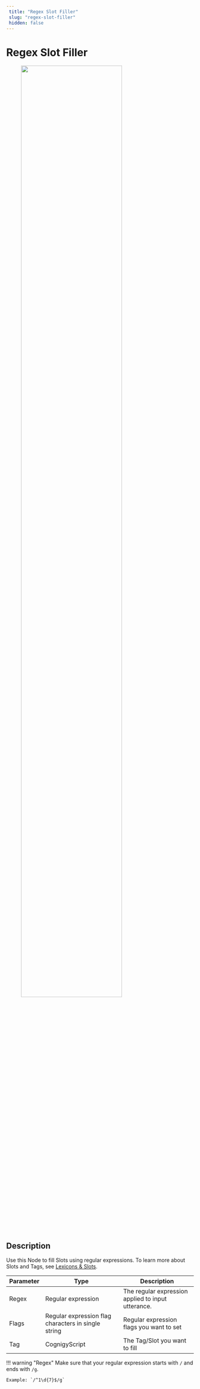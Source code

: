 ```yaml
---
 title: "Regex Slot Filler" 
 slug: "regex-slot-filler" 
 hidden: false 
---
```

# Regex Slot Filler

<figure>
  <img class="image-center" src="{{config.site_url}}ai/nodes/images/nlu/regex-slot-filler.png" width="80%" />
</figure>

## Description
<div class="divider"></div>

Use this Node to fill Slots using regular expressions. To learn more about Slots and Tags, see [Lexicons & Slots](../../resources/build/lexicons.md).

| Parameter | Type                                                | Description                                        |
|-----------|-----------------------------------------------------|----------------------------------------------------|
| Regex     | Regular expression                                  | The regular expression applied to input utterance. |
| Flags     | Regular expression flag characters in single string | Regular expression flags you want to set           |
| Tag       | CognigyScript                                       | The Tag/Slot you want to fill                      |

!!! warning "Regex"
    Make sure that your regular expression starts with `/` and ends with `/g`.
    
    Example: `/^1\d{​​​​7}​​​​$/g`